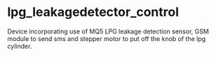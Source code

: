 # lpg_leakagedetector_control
Device incorporating use of MQ5 LPG leakage detection sensor, GSM module to send sms and stepper motor to put off the knob of the lpg cylinder.
